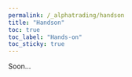 ```yaml
---
permalink: /_alphatrading/handson
title: "Handson"
toc: true
toc_label: "Hands-on"
toc_sticky: true
---
```

Soon...